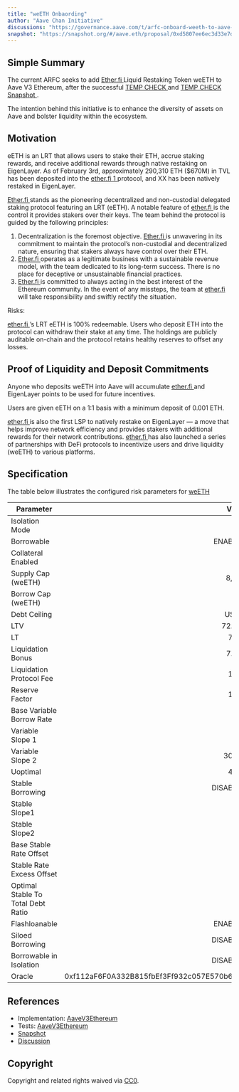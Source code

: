 ```yaml
---
title: "weETH Onbaording"
author: "Aave Chan Initiative"
discussions: "https://governance.aave.com/t/arfc-onboard-weeth-to-aave-v3-on-ethereum/16758"
snapshot: "https://snapshot.org/#/aave.eth/proposal/0xd5807ee6ec3d33e7d86805a4287540b0a9801430ee0900ff6babb698e4f2a273"
---
```


## Simple Summary

The current ARFC seeks to add [Ether.fi ](http://Ether.fi) Liquid Restaking Token weETH to Aave V3 Ethereum, after the successful [TEMP CHECK ](https://governance.aave.com/t/temp-check-onboarding-weeth-to-aave-v3-ethereum/16546) and [TEMP CHECK Snapshot ](https://snapshot.org/#/aave.eth/proposal/0xffe122a2fb0b34e713b7bb8e74e943b35c6cb298bafc4e50c464b62167e3246e).

The intention behind this initiative is to enhance the diversity of assets on Aave and bolster liquidity within the ecosystem.

## Motivation

eETH is an LRT that allows users to stake their ETH, accrue staking rewards, and receive additional rewards through native restaking on EigenLayer. As of February 3rd, approximately 290,310 ETH ($670M) in TVL has been deposited into the [ether.fi 1 ](http://ether.fi/) protocol, and XX has been natively restaked in EigenLayer.

[Ether.fi ](http://ether.fi/) stands as the pioneering decentralized and non-custodial delegated staking protocol featuring an LRT (eETH). A notable feature of [ether.fi ](http://ether.fi/) is the control it provides stakers over their keys. The team behind the protocol is guided by the following principles:

1. Decentralization is the foremost objective. [Ether.fi ](http://ether.fi/) is unwavering in its commitment to maintain the protocol’s non-custodial and decentralized nature, ensuring that stakers always have control over their ETH.
2. [Ether.fi ](http://ether.fi/) operates as a legitimate business with a sustainable revenue model, with the team dedicated to its long-term success. There is no place for deceptive or unsustainable financial practices.
3. [Ether.fi ](http://ether.fi/) is committed to always acting in the best interest of the Ethereum community. In the event of any missteps, the team at [ether.fi ](http://ether.fi/) will take responsibility and swiftly rectify the situation.

Risks:

[ether.fi ](http://ether.fi/)’s LRT eETH is 100% redeemable. Users who deposit ETH into the protocol can withdraw their stake at any time. The holdings are publicly auditable on-chain and the protocol retains healthy reserves to offset any losses.

## Proof of Liquidity and Deposit Commitments

Anyone who deposits weETH into Aave will accumulate [ether.fi ](http://ether.fi/) and EigenLayer points to be used for future incentives.

Users are given eETH on a 1:1 basis with a minimum deposit of 0.001 ETH.

[ether.fi ](http://ether.fi/) is also the first LSP to natively restake on EigenLayer — a move that helps improve network efficiency and provides stakers with additional rewards for their network contributions. [ether.fi ](http://ether.fi/) has also launched a series of partnerships with DeFi protocols to incentivize users and drive liquidity (weETH) to various platforms.

## Specification

The table below illustrates the configured risk parameters for [weETH](https://etherscan.io/token/0xcd5fe23c85820f7b72d0926fc9b05b43e359b7ee)

| Parameter                          |                                      Value |
| ---------------------------------- | -----------------------------------------: |
| Isolation Mode                     |                                       true |
| Borrowable                         |                                    ENABLED |
| Collateral Enabled                 |                                       true |
| Supply Cap (weETH)                 |                                      8,000 |
| Borrow Cap (weETH)                 |                                        800 |
| Debt Ceiling                       |                                      USD 0 |
| LTV                                |                                     72.5 % |
| LT                                 |                                       75 % |
| Liquidation Bonus                  |                                      7.5 % |
| Liquidation Protocol Fee           |                                       10 % |
| Reserve Factor                     |                                       15 % |
| Base Variable Borrow Rate          |                                        0 % |
| Variable Slope 1                   |                                        7 % |
| Variable Slope 2                   |                                      300 % |
| Uoptimal                           |                                       45 % |
| Stable Borrowing                   |                                   DISABLED |
| Stable Slope1                      |                                        0 % |
| Stable Slope2                      |                                        0 % |
| Base Stable Rate Offset            |                                        0 % |
| Stable Rate Excess Offset          |                                        0 % |
| Optimal Stable To Total Debt Ratio |                                        0 % |
| Flashloanable                      |                                    ENABLED |
| Siloed Borrowing                   |                                   DISABLED |
| Borrowable in Isolation            |                                   DISABLED |
| Oracle                             | 0xf112aF6F0A332B815fbEf3Ff932c057E570b62d3 |

## References

- Implementation: [AaveV3Ethereum](https://github.com/bgd-labs/aave-proposals-v3/blob/main/src/20240320_AaveV3Ethereum_WeETHListing/AaveV3Ethereum_WeETHListing_20240320.sol)
- Tests: [AaveV3Ethereum](https://github.com/bgd-labs/aave-proposals-v3/blob/main/src/20240320_AaveV3Ethereum_WeETHListing/AaveV3Ethereum_WeETHListing_20240320.t.sol)
- [Snapshot](https://snapshot.org/#/aave.eth/proposal/0xd5807ee6ec3d33e7d86805a4287540b0a9801430ee0900ff6babb698e4f2a273)
- [Discussion](https://governance.aave.com/t/arfc-onboard-weeth-to-aave-v3-on-ethereum/16758)

## Copyright

Copyright and related rights waived via [CC0](https://creativecommons.org/publicdomain/zero/1.0/).
